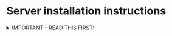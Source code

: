 # Server installation instructions

<details><summary>IMPORTANT - READ THIS FIRST!!</summary>
You will need to install [Forge version 1.19.2-43.1.3](https://maven.minecraftforge.net/net/minecraftforge/forge/1.19.2-43.1.3/forge-1.19.2-43.1.3-installer.jar) in an empty directory where you want to install the server!
</details>
